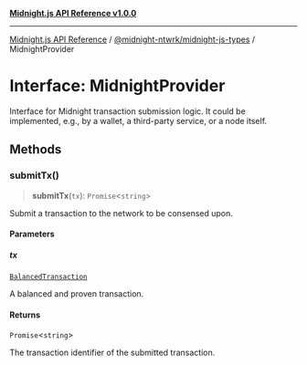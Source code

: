 [**Midnight.js API Reference v1.0.0**](../../../README.md)

***

[Midnight.js API Reference](../../../packages.md) / [@midnight-ntwrk/midnight-js-types](../README.md) / MidnightProvider

# Interface: MidnightProvider

Interface for Midnight transaction submission logic. It could be implemented, e.g., by a wallet,
a third-party service, or a node itself.

## Methods

### submitTx()

> **submitTx**(`tx`): `Promise`\<`string`\>

Submit a transaction to the network to be consensed upon.

#### Parameters

##### tx

[`BalancedTransaction`](../type-aliases/BalancedTransaction.md)

A balanced and proven transaction.

#### Returns

`Promise`\<`string`\>

The transaction identifier of the submitted transaction.
